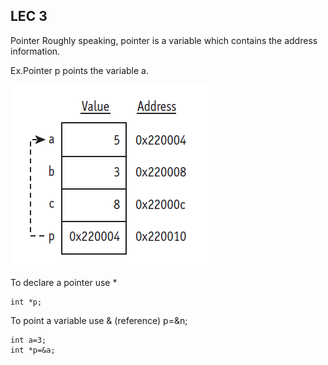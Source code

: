 ## LEC 3

Pointer
Roughly speaking, pointer is a variable which contains the address  information.

Ex.Pointer p points the variable a.

![pointer-p](img/lec3-pointp-a.png)

To declare a pointer use *    
```
int *p;
```

To point a variable use & (reference)
p=&n;

```
int a=3;
int *p=&a;
```
